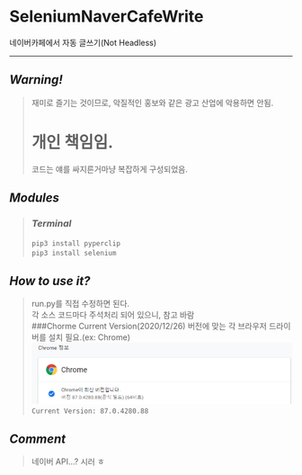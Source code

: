 # SeleniumNaverCafeWrite
네이버카페에서 자동 글쓰기(Not Headless)
___
## _Warning!_
> 재미로 즐기는 것이므로, 악질적인 홍보와 같은 광고 산업에 악용하면 안됨.  
> # 개인 책임임.  
> 코드는 얘를 싸지른거마냥 복잡하게 구성되었음.

## _Modules_
> ### _Terminal_
> ```pip3 install pyperclip ```   
> ```pip3 install selenium ```   

## _How to use it?_
> run.py를 직접 수정하면 된다.   
> 각 소스 코드마다 주석처리 되어 있으니, 참고 바람   
> ###Chorme Current Version(2020/12/26)
> 버전에 맞는 각 브라우저 드라이버를 설치 필요.(ex: Chrome)
> ![](./ver.PNG)   
> ```Current Version: 87.0.4280.88```

## _Comment_
> 네이버 API...? 시러 ㅎ
